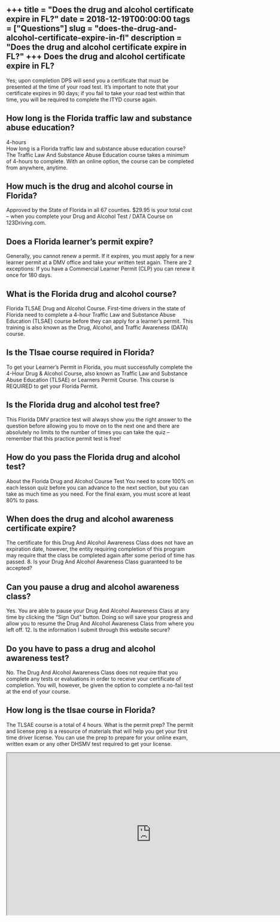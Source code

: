 +++
title = "Does the drug and alcohol certificate expire in FL?"
date = 2018-12-19T00:00:00
tags = ["Questions"]
slug = "does-the-drug-and-alcohol-certificate-expire-in-fl"
description = "Does the drug and alcohol certificate expire in FL?"
+++
Does the drug and alcohol certificate expire in FL?
---------------------------------------------------

Yes; upon completion DPS will send you a certificate that must be presented at the time of your road test. It’s important to note that your certificate expires in 90 days; if you fail to take your road test within that time, you will be required to complete the ITYD course again.

How long is the Florida traffic law and substance abuse education?
------------------------------------------------------------------

4-hours  
How long is a Florida traffic law and substance abuse education course? The Traffic Law And Substance Abuse Education course takes a minimum of 4-hours to complete. With an online option, the course can be completed from anywhere, anytime.

How much is the drug and alcohol course in Florida?
---------------------------------------------------

Approved by the State of Florida in all 67 counties. $29.95 is your total cost – when you complete your Drug and Alcohol Test / DATA Course on 123Driving.com.

Does a Florida learner’s permit expire?
---------------------------------------

Generally, you cannot renew a permit. If it expires, you must apply for a new learner permit at a DMV office and take your written test again. There are 2 exceptions: If you have a Commercial Learner Permit (CLP) you can renew it once for 180 days.

What is the Florida drug and alcohol course?
--------------------------------------------

Florida TLSAE Drug and Alcohol Course. First-time drivers in the state of Florida need to complete a 4-hour Traffic Law and Substance Abuse Education (TLSAE) course before they can apply for a learner’s permit. This training is also known as the Drug, Alcohol, and Traffic Awareness (DATA) course.

Is the Tlsae course required in Florida?
----------------------------------------

To get your Learner’s Permit in Florida, you must successfully complete the 4-Hour Drug &amp; Alcohol Course, also known as Traffic Law and Substance Abuse Education (TLSAE) or Learners Permit Course. This course is REQUIRED to get your Florida Permit.

Is the Florida drug and alcohol test free?
------------------------------------------

This Florida DMV practice test will always show you the right answer to the question before allowing you to move on to the next one and there are absolutely no limits to the number of times you can take the quiz – remember that this practice permit test is free!

How do you pass the Florida drug and alcohol test?
--------------------------------------------------

About the Florida Drug and Alcohol Course Test You need to score 100% on each lesson quiz before you can advance to the next section, but you can take as much time as you need. For the final exam, you must score at least 80% to pass.

When does the drug and alcohol awareness certificate expire?
------------------------------------------------------------

The certificate for this Drug And Alcohol Awareness Class does not have an expiration date, however, the entity requiring completion of this program may require that the class be completed again after some period of time has passed. 8. Is your Drug And Alcohol Awareness Class guaranteed to be accepted?

Can you pause a drug and alcohol awareness class?
-------------------------------------------------

Yes. You are able to pause your Drug And Alcohol Awareness Class at any time by clicking the “Sign Out” button. Doing so will save your progress and allow you to resume the Drug And Alcohol Awareness Class from where you left off. 12. Is the information I submit through this website secure?

Do you have to pass a drug and alcohol awareness test?
------------------------------------------------------

No. The Drug And Alcohol Awareness Class does not require that you complete any tests or evaluations in order to receive your certificate of completion. You will, however, be given the option to complete a no-fail test at the end of your course.

How long is the tlsae course in Florida?
----------------------------------------

The TLSAE course is a total of 4 hours. What is the permit prep? The permit and license prep is a resource of materials that will help you get your first time driver license. You can use the prep to prepare for your online exam, written exam or any other DHSMV test required to get your license.

<iframe allow="accelerometer; autoplay; clipboard-write; encrypted-media; gyroscope; picture-in-picture" allowfullscreen="" class="__youtube_prefs__  epyt-is-override  no-lazyload" data-no-lazy="1" data-origheight="433" data-origwidth="770" data-skipgform_ajax_framebjll="" height="433" id="_ytid_97403" loading="lazy" src="https://www.youtube.com/embed/qrDPK45Q1c8?enablejsapi=1&autoplay=0&cc_load_policy=0&cc_lang_pref=&iv_load_policy=1&loop=0&modestbranding=0&rel=1&fs=1&playsinline=0&autohide=2&theme=dark&color=red&controls=1&" title="YouTube player" width="770"></iframe>